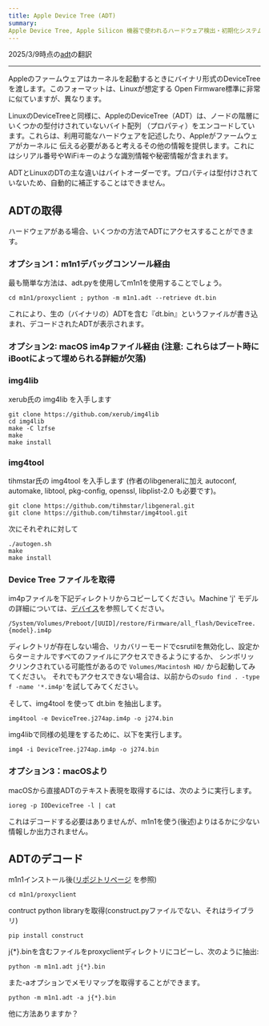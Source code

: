 ```yaml
---
title: Apple Device Tree (ADT)
summary:
Apple Device Tree, Apple Silicon 機器で使われるハードウェア検出・初期化システム
---
```


2025/3/9時点の[adt](https://github.com/AsahiLinux/docs/blob/main/docs/fw/adt.md)の翻訳

---

Appleのファームウェアはカーネルを起動するときにバイナリ形式のDeviceTreeを渡します。このフォーマットは、Linuxが想定する
Open Firmware標準に非常に似ていますが、異なります。

LinuxのDeviceTreeと同様に、AppleのDeviceTree（ADT）は、ノードの階層にいくつかの型付けされていないバイト配列
（プロパティ）をエンコードしています。これらは、利用可能なハードウェアを記述したり、Appleがファームウェアがカーネルに
伝える必要があると考えるその他の情報を提供します。これにはシリアル番号やWiFiキーのような識別情報や秘密情報が含まれます。

ADTとLinuxのDTの主な違いはバイトオーダーです。プロパティは型付けされていないため、自動的に補正することはできません。

## ADTの取得

ハードウェアがある場合、いくつかの方法でADTにアクセスすることができます。

### オプション1：m1n1デバッグコンソール経由
最も簡単な方法は、adt.pyを使用してm1n1を使用することでしょう。

```
cd m1n1/proxyclient ; python -m m1n1.adt --retrieve dt.bin
```

これにより、生の（バイナリの）ADTを含む『dt.bin』というファイルが書き込まれ、デコードされたADTが表示されます。

### オプション2: macOS im4pファイル経由 (注意: これらはブート時にiBootによって埋められる詳細が欠落)
### img4lib
xerub氏の img4lib を入手します

```
git clone https://github.com/xerub/img4lib
cd img4lib
make -C lzfse
make
make install
```

### img4tool
tihmstar氏の img4tool を入手します (作者のlibgeneralに加え autoconf, automake, libtool, pkg-config, openssl, libplist-2.0 も必要です)。

```
git clone https://github.com/tihmstar/libgeneral.git
git clone https://github.com/tihmstar/img4tool.git
```

次にそれぞれに対して

```
./autogen.sh
make
make install
```

### Device Tree ファイルを取得
im4pファイルを下記ディレクトリからコピーしてください。Machine 'j' モデルの詳細については、[デバイス](../hw/devices/device-list.md)を参照してください。

`/System/Volumes/Preboot/[UUID]/restore/Firmware/all_flash/DeviceTree.{model}.im4p`

ディレクトリが存在しない場合、リカバリーモードでcsrutilを無効化し、設定からターミナルですべてのファイルにアクセスできるようにするか、
シンボリックリンクされている可能性があるので `Volumes/Macintosh HD/` から起動してみてください。
それでもアクセスできない場合は、以前からの`sudo find . -type f -name '*.im4p'`を試してみてください。

そして、img4tool を使って dt.bin を抽出します。

```
img4tool -e DeviceTree.j274ap.im4p -o j274.bin
```

img4libで同様の処理をするために、以下を実行します。

```
img4 -i DeviceTree.j274ap.im4p -o j274.bin
```


### オプション3：macOSより

macOSから直接ADTのテキスト表現を取得するには、次のように実行します。

```
ioreg -p IODeviceTree -l | cat
```

これはデコードする必要はありませんが、m1n1を使う(後述)よりはるかに少ない情報しか出力されません。

## ADTのデコード

m1n1インストール後([リポジトリページ](https://github.com/AsahiLinux/m1n1) を参照)

`cd m1n1/proxyclient`

contruct python libraryを取得(construct.pyファイルでない、それはライブラリ)

`pip install construct`

j{*}.binを含むファイルをproxyclientディレクトリにコピーし、次のように抽出:

`python -m m1n1.adt j{*}.bin`

また-aオプションでメモリマップを取得することができます。

`python -m m1n1.adt -a j{*}.bin` 

他に方法ありますか？
